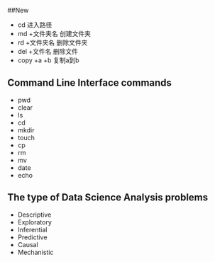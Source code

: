 ##New
* cd 进入路径
* md +文件夹名 创建文件夹
* rd +文件夹名 删除文件夹
* del +文件名 删除文件
* copy +a +b 复制a到b

## Command Line Interface commands
* pwd
* clear
* ls
* cd
* mkdir
* touch
* cp
* rm
* mv
* date
* echo

## The type of Data Science Analysis problems
* Descriptive 
* Exploratory
* Inferential
* Predictive
* Causal
* Mechanistic

